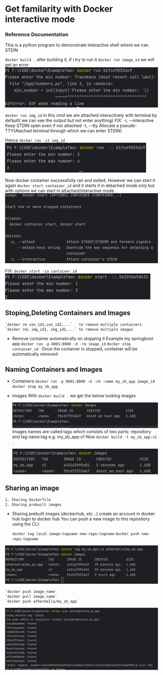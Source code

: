 # Get familarity with Docker interactive mode

### Reference Documentation
This  is a python program to demonstrate interactive shell where we can STDIN

`docker build .`
after building it, if i try to run it `docker run image_id` we will get an error
![img.png](images/img.png)

`docker run img_id` in this cmd we are attached interactively with terminal by default( we can see the output but not enter anything)
FIX: 
    -i, --interactive                      Keep STDIN open even if not attached
    -t, --tty                              Allocate a pseudo-TTY(Atached terminal through which we can enter STDIN)

Hence `docker run -it img_id`
![img_1.png](images/img_1.png)

Now docker container successfully ran and exited. However we can start it again `docker start container_id` 
and it starts it in detached mode only but with options we can start in attached/interactive mode .
![img_2.png](images/img_2.png)

FIX: `docker start -ia container_id`
![img_3.png](images/img_3.png)

## Stoping,Deleting Containers and Images

    `docker rm con_id1,con_id2,...`   to remove multiple containers
    `docker rmi img_id1, img_id2,...` to remove multiple images

* Remove container automatically on stopping it 
    Example my springboot app
    `docker run -p 8081:8080 -d -rm image_id` 
    `docker stop container_id ` Once the container is stopped, container will be automatically removed

## Naming Containers and Images
* Containers
    `docker run -p 8081:8080 -d -rm -name my_sb_app image_id`
    `docker stop my_sb_app`
* Images
    With `docker build .` we get the below looking images

    ![img_4.png](images/img_4.png)
    Images names are called tags which consists of two parts: repository and tag
    name:tag e.g. my_sb_app:v1
    Now `docker build -t my_sb_app:v1 .`

    ![img_5.png](images/img_5.png)

## Sharing an image

    1. Sharing Dockerfile
    2. Sharing prebuilt images

* Sharing prebuilt images (dockerhub, etc...)
    create an account in docker hub
    login to docker hub
    You can push a new image to this repository using the CLI:

    `docker tag local-image:tagname new-repo:tagname`
    `docker push new-repo:tagname`
    
![img.png](images/img_6.png)

    `docker push image_name`
    `docker pull image_name`
    `docker push athermalla/my_sb_app`

![img.png](images/img_7.png)

